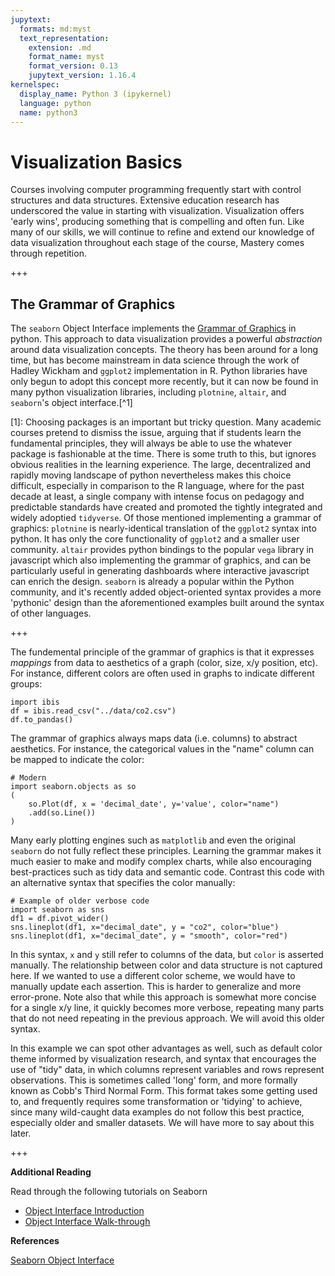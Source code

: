 ```yaml
---
jupytext:
  formats: md:myst
  text_representation:
    extension: .md
    format_name: myst
    format_version: 0.13
    jupytext_version: 1.16.4
kernelspec:
  display_name: Python 3 (ipykernel)
  language: python
  name: python3
---
```


# Visualization Basics

Courses involving computer programming frequently start with control structures and data structures.  Extensive education research has underscored the value in starting with visualization. Visualization offers 'early wins', producing something that is compelling and often fun. Like many of our skills, we will continue to refine and extend our knowledge of data visualization throughout each stage of the course,  Mastery comes through repetition.

+++

## The Grammar of Graphics

The `seaborn` Object Interface implements the [Grammar of Graphics](https://www.amazon.com/dp/0387245448) in python. This approach to data visualization provides a powerful _abstraction_ around data visualization concepts. The theory has been around for a long time, but has become mainstream in data science through the work of Hadley Wickham and `ggplot2` implementation in R.  Python libraries have only begun to adopt this concept more recently, but it can now be found in many python visualization libraries, including `plotnine`, `altair`, and `seaborn`'s object interface.[^1]  


[1]: Choosing packages is an important but tricky question. Many academic courses pretend to dismiss the issue, arguing that if students learn the fundamental principles, they will always be able to use the whatever package is fashionable at the time.  There is some truth to this, but ignores obvious realities in the learning experience.  The large, decentralized and rapidly moving landscape of python nevertheless makes this choice difficult, especially in comparison to the R language, where for the past decade at least, a single company with intense focus on pedagogy and predictable standards have created and promoted the tightly integrated and widely adoptied `tidyverse`.  Of those mentioned implementing a grammar of graphics: `plotnine` is nearly-identical translation of the `ggplot2` syntax into python. It has only the core functionality of `ggplot2` and a smaller user community.  `altair` provides python bindings to the popular `vega` library in javascript which also implementing the grammar of graphics, and can be particularly useful in generating dashboards where interactive javascript can enrich the design. `seaborn` is already a popular within the Python community, and it's recently added object-oriented syntax provides a more 'pythonic' design than the aforementioned examples built around the syntax of other languages.  


+++

The fundemental principle of the grammar of graphics is that it expresses _mappings_ from data to aesthetics of a graph (color, size, x/y position, etc). For instance, different colors are often used in graphs to indicate different groups:

```{code-cell} ipython3
import ibis
df = ibis.read_csv("../data/co2.csv")
df.to_pandas()
```

The grammar of graphics always maps data (i.e. columns) to abstract aesthetics.  For instance, the categorical values in the "name" column can be mapped to indicate the color:

```{code-cell} ipython3
# Modern
import seaborn.objects as so
(
    so.Plot(df, x = 'decimal_date', y='value', color="name")
    .add(so.Line())
)
```

Many early plotting engines such as `matplotlib` and even the original `seaborn` do not fully reflect these principles. Learning the grammar makes it much easier to make and modify complex charts, while also encouraging best-practices such as tidy data and semantic code. 
Contrast this code with an alternative syntax that specifies the color manually:

```{code-cell} ipython3
# Example of older verbose code
import seaborn as sns
df1 = df.pivot_wider()
sns.lineplot(df1, x="decimal_date", y = "co2", color="blue")
sns.lineplot(df1, x="decimal_date", y = "smooth", color="red")
```

In this syntax, `x` and `y` still refer to columns of the data, but `color` is asserted manually.  The relationship between color and data structure is not captured here.  If we wanted to use a different color scheme, we would have to manually update each assertion.  This is harder to generalize and more error-prone.  Note also that while this approach is somewhat more concise for a single x/y line, it quickly becomes more verbose, repeating many parts that do not need repeating in the previous approach.  We will avoid this older syntax.

In this example we can spot other advantages as well, such as default color theme informed by visualization research, and syntax that encourages the use of "tidy" data, in which columns represent variables and rows represent observations. This is sometimes called 'long' form, and more formally known as Cobb's Third Normal Form. This format takes some getting used to, and frequently requires some transformation or 'tidying' to achieve, since many wild-caught data examples do not follow this best practice, especially older and smaller datasets.  We will have more to say about this later.

+++

**Additional Reading**

Read through the following tutorials on Seaborn

- [Object Interface Introduction](https://www.anaconda.com/blog/an-introduction-to-the-seaborn-objects-system)
- [Object Interface Walk-through](https://anaconda.cloud/seaborn-objects-system)

**References**

[Seaborn Object Interface](https://seaborn.pydata.org/tutorial/objects_interface.html)
